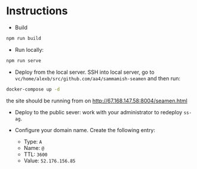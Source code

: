 # Instructions

* Build

```bash
npm run build
```

* Run locally:

```bash
npm run serve
```

* Deploy from the local server. SSH into local server, go to `vc/home/alexb/src/github.com/aa4/sammamish-seamen` and then run:

```bash
docker-compose up -d
```
the site should be running from on http://67.168.147.58:8004/seamen.html

* Deploy to the public sever: work with your administrator to redeploy `ss-ag`.

* Configure your domain name. Create the following entry:
  * Type: `A`
  * Name: `@`
  * TTL: `3600`
  * Value: `52.176.156.85`